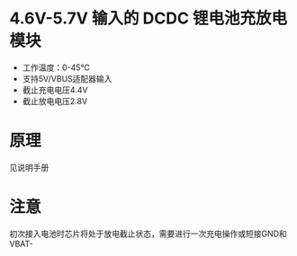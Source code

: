 # 4.6V-5.7V 输入的 DCDC 锂电池充放电模块
* 工作温度：0-45℃
* 支持5V/VBUS适配器输入
* 截止充电电压4.4V
* 截止放电电压2.8V

# 原理
见说明手册

# 注意
初次接入电池时芯片将处于放电截止状态，需要进行一次充电操作或短接GND和VBAT-